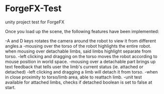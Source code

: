 # ForgeFX-Test
unity project test for ForgeFX

Once you load up the scene, the following features have been implemented:

-A and D keys rotates the camera around the robot to view it from different angles.a
-mousing over the torso of the robot highlights the entire robot. when mousing over detachable limbs, said limbs highlight separate from torso. 
-left clicking and dragging on the torso moves the robot according to mouse position in world space.
-mousing over a detachable part brings up text feedback that tells user the limb's current status (ie. attached or detached)
-left clicking and dragging a limb will detach it from torso.
-when in close proximity to torso/limb area, able to reattach limb.
-unit test available for attached limbs, checks if detached boolean is set to false at start.
